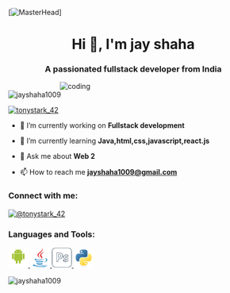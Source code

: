 [![MasterHead](https://1.bp.blogspot.com/-7A4WynwLsMw/XbBpCXG8fHI/AAAAAAAAMt4/uOa1bpLskYgrwGbllhSu2SDj_Mig8SXJQCLcBGAsYHQ/s1600/2000_600px.gif)]
<h1 align="center">Hi 👋, I'm jay shaha</h1>
<h3 align="center">A passionated fullstack developer from India</h3>
<img align="right" alt="coding" width="400"src = "https://camo.githubusercontent.com/e20822b4282c07ffd010cd05f855a6561d3b62358ca9e607e4901288dd748fcb/68747470733a2f2f63646e2e6472696262626c652e636f6d2f75736572732f323133313939332f73637265656e73686f74732f343934383733362f74686f75676874776f726b732d6769665f6472696262626c652e676966">
<p align="left"> <img src="https://komarev.com/ghpvc/?username=jayshaha1009&label=Profile%20views&color=0e75b6&style=flat" alt="jayshaha1009" /> </p>

<p align="left"> <a href="https://twitter.com/tonystark_42" target="blank"><img src="https://img.shields.io/twitter/follow/tonystark_42?logo=twitter&style=for-the-badge" alt="tonystark_42" /></a> </p>

- 🔭 I’m currently working on **Fullstack development**

- 🌱 I’m currently learning **Java,html,css,javascript,react.js**

- 💬 Ask me about **Web 2**

- 📫 How to reach me **jayshaha1009@gmail.com**

<h3 align="left">Connect with me:</h3>
<p align="left">
<a href="https://twitter.com/@tonystark_42" target="blank"><img align="center" src="https://raw.githubusercontent.com/rahuldkjain/github-profile-readme-generator/master/src/images/icons/Social/twitter.svg" alt="@tonystark_42" height="30" width="40" /></a>
</p>

<h3 align="left">Languages and Tools:</h3>
<p align="left"> <a href="https://developer.android.com" target="_blank" rel="noreferrer"> <img src="https://raw.githubusercontent.com/devicons/devicon/master/icons/android/android-original-wordmark.svg" alt="android" width="40" height="40"/> </a> <a href="https://www.java.com" target="_blank" rel="noreferrer"> <img src="https://raw.githubusercontent.com/devicons/devicon/master/icons/java/java-original.svg" alt="java" width="40" height="40"/> </a> <a href="https://www.photoshop.com/en" target="_blank" rel="noreferrer"> <img src="https://raw.githubusercontent.com/devicons/devicon/master/icons/photoshop/photoshop-line.svg" alt="photoshop" width="40" height="40"/> </a> <a href="https://www.python.org" target="_blank" rel="noreferrer"> <img src="https://raw.githubusercontent.com/devicons/devicon/master/icons/python/python-original.svg" alt="python" width="40" height="40"/> </a> </p>




<p><img align="center" src="https://github-readme-streak-stats.herokuapp.com/?user=jayshaha1009&" alt="jayshaha1009" /></p>
